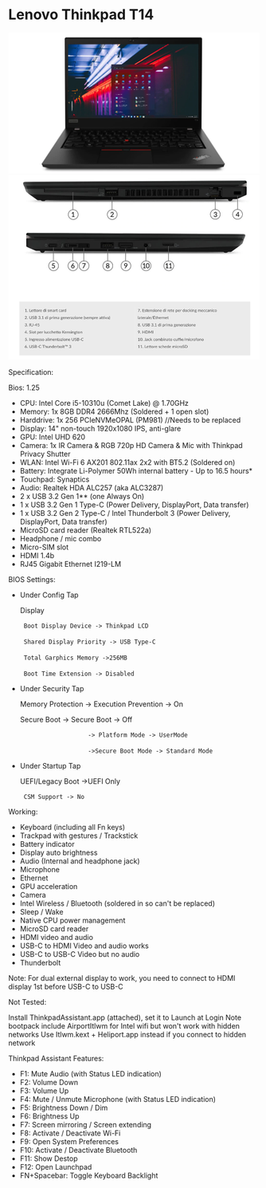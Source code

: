 # Lenovo Thinkpad T14

![Lenovo](./Screenshot/1.png)
![Lenovo](./Screenshot/2.png)
 
Specification:

Bios: 1.25

- CPU: Intel Core i5-10310u (Comet Lake) @ 1.70GHz
- Memory: 1x 8GB DDR4 2666Mhz (Soldered + 1 open slot)
- Harddrive: 1x 256 PCIeNVMeOPAL (PM981) //Needs to be replaced
- Display: 14" non-touch 1920x1080 IPS, anti-glare 
- GPU: Intel UHD 620
- Camera: 1x IR Camera & RGB 720p HD Camera & Mic with Thinkpad Privacy Shutter
- WLAN: Intel Wi-Fi 6 AX201 802.11ax 2x2 with BT5.2 (Soldered on)
- Battery: Integrate Li-Polymer 50Wh internal battery - Up to 16.5 hours*
- Touchpad: Synaptics 
- Audio: Realtek HDA ALC257 (aka ALC3287)
- 2 x USB 3.2 Gen 1** (one Always On)
- 1 x USB 3.2 Gen 1 Type-C (Power Delivery, DisplayPort, Data transfer)
- 1 x USB 3.2 Gen 2 Type-C / Intel Thunderbolt 3 (Power Delivery, DisplayPort, Data transfer)
- MicroSD card reader (Realtek RTL522a)
- Headphone / mic combo
- Micro-SIM slot
- HDMI 1.4b
- RJ45 Gigabit Ethernet I219-LM
 

BIOS Settings:

- Under Config Tap

    Display

       Boot Display Device -> Thinkpad LCD

       Shared Display Priority -> USB Type-C

       Total Garphics Memory ->256MB

       Boot Time Extension -> Disabled

- Under Security Tap

    Memory Protection -> Execution Prevention -> On

    Secure Boot -> Secure Boot -> Off

                         -> Platform Mode -> UserMode

                         ->Secure Boot Mode -> Standard Mode

- Under Startup Tap

    UEFI/Legacy Boot ->UEFI Only

       CSM Support -> No 

Working:

 - Keyboard (including all Fn keys)
 - Trackpad with gestures / Trackstick
 - Battery indicator
 - Display auto brightness
 - Audio (Internal and headphone jack)
 - Microphone
 -  Ethernet
 -  GPU acceleration
 - Camera
 -  Intel Wireless / Bluetooth (soldered in so can't be replaced)
 - Sleep / Wake
 - Native CPU power management
 - MicroSD card reader
 - HDMI video and audio 
 - USB-C to HDMI Video and audio works
 - USB-C to USB-C Video but no audio
 - Thunderbolt 
 
Note: For dual external display to work, you need to connect to HDMI display 1st before USB-C to USB-C

 
Not Tested:


Install ThinkpadAssistant.app (attached), set it to Launch at Login
Note bootpack include AirportItlwm for Intel wifi but won't work with hidden networks
Use Itlwm.kext + Heliport.app instead if you connect to hidden network
 
Thinkpad Assistant Features:
 
- F1: Mute Audio (with Status LED indication)
- F2: Volume Down
- F3: Volume Up
- F4: Mute / Unmute Microphone (with Status LED indication)
- F5: Brightness Down / Dim
- F6: Brightness Up
- F7: Screen mirroring / Screen extending
- F8: Activate / Deactivate Wi-Fi
- F9: Open System Preferences
- F10: Activate / Deactivate Bluetooth
- F11: Show Destop
- F12: Open Launchpad
- FN+Spacebar: Toggle Keyboard Backlight
 

